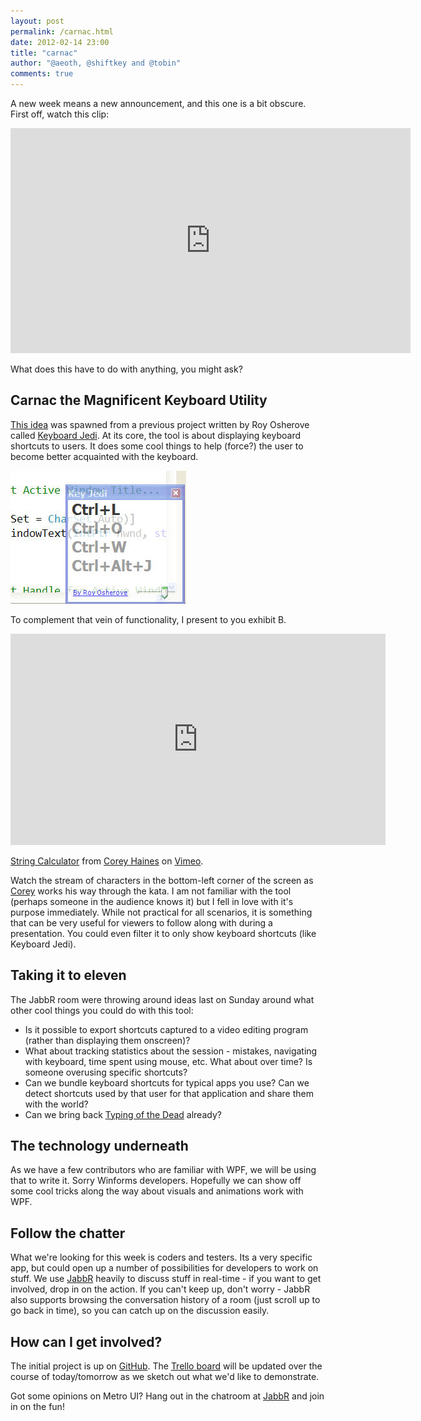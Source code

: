 ```yaml
--- 
layout: post
permalink: /carnac.html
date: 2012-02-14 23:00
title: "carnac"
author: "@aeoth, @shiftkey and @tobin"
comments: true
---
```



A new week means a new announcement, and this one is a bit obscure. First off, watch this clip:

<object width="640" height="360"><param name="movie" value="http://www.youtube.com/v/9m_dT0wsrGI&hl=en_US&feature=player_embedded&version=3"></param><param name="allowFullScreen" value="true"></param><param name="allowScriptAccess" value="always"></param><embed src="http://www.youtube.com/v/9m_dT0wsrGI&hl=en_US&feature=player_embedded&version=3" type="application/x-shockwave-flash" allowfullscreen="true" allowScriptAccess="always" width="640" height="360"></embed></object>

What does this have to do with anything, you might ask? 

## Carnac the Magnificent Keyboard Utility

[This idea](https://code52.uservoice.com/forums/143105-code-52/suggestions/2517787-keyboard-jedi-log-keyboard-shortcuts-per-applic) was spawned from a previous project written by Roy Osherove called [Keyboard Jedi](http://osherove.com/blog/2007/6/3/train-to-be-a-keyboard-master-with-keyboard-jedi.html). At its core, the tool is about displaying keyboard shortcuts to users. It does some cool things to help (force?) the user to become better acquainted with the keyboard.

![](/img/keyjedi.jpg)

To complement that vein of functionality, I present to you exhibit B.

<iframe src="http://player.vimeo.com/video/7961506?title=0&amp;byline=0&amp;portrait=0" width="600" height="338" frameborder="0" webkitAllowFullScreen mozallowfullscreen allowFullScreen></iframe><p><a href="http://vimeo.com/7961506">String Calculator</a> from <a href="http://vimeo.com/coreyhaines">Corey Haines</a> on <a href="http://vimeo.com">Vimeo</a>.</p>

Watch the stream of characters in the bottom-left corner of the screen as [Corey](http://twitter.com/coreyhaines) works his way through the kata. I am not familiar with the tool (perhaps someone in the audience knows it) but I fell in love with it's purpose immediately. While not practical for all scenarios, it is something that can be very useful for viewers to follow along with during a presentation. You could even filter it to only show keyboard shortcuts (like Keyboard Jedi).

## Taking it to eleven

The JabbR room were throwing around ideas last on Sunday around what other cool things you could do with this tool:

 * Is it possible to export shortcuts captured to a video editing program (rather than displaying them onscreen)?
 * What about tracking statistics about the session - mistakes, navigating with keyboard, time spent using mouse, etc. What about over time? Is someone overusing specific shortcuts?
 * Can we bundle keyboard shortcuts for typical apps you use? Can we detect shortcuts used by that user for that application and share them with the world?
 * Can we bring back [Typing of the Dead](http://en.wikipedia.org/wiki/The_Typing_of_the_Dead) already?
 
## The technology underneath

As we have a few contributors who are familiar with WPF, we will be using that to write it. Sorry Winforms developers. Hopefully we can show off some cool tricks along the way about visuals and animations work with WPF.

## Follow the chatter

What we're looking for this week is coders and testers. Its a very specific app, but could open up a number of possibilities for developers to work on stuff. We use [JabbR](http://jabbr.net/#/rooms/code52) heavily to discuss stuff in real-time - if you want to get involved, drop in on the action. If you can't keep up, don't worry - JabbR also supports browsing the conversation history of a room (just scroll up to go back in time), so you can catch up on the discussion easily.

## How can I get involved?

The initial project is up on [GitHub](http://github.com/Code52/carnac). The [Trello board](https://trello.com/board/carnac/4f38fe6ec2fe26391c4e7d34) will be updated over the course of today/tomorrow as we sketch out what we'd like to demonstrate.

Got some opinions on Metro UI?  Hang out in the chatroom at [JabbR](http://jabbr.net/#/rooms/code52) and join in on the fun!